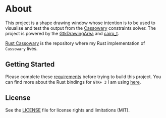 # About
This project is a shape drawing window whose intention is to be used to visualise and test the output from the [Cassowary](https://constraints.cs.washington.edu/solvers/cassowary-tochi.pdf) constraints solver. The project is powered by the [GtkDrawingArea](https://developer.gnome.org/gtk3/stable/GtkDrawingArea.html) and [cairo_t](https://www.cairographics.org/manual/cairo-cairo-t.html).

[Rust Cassowary](https://github.com/konstantindt/rust-cassowary) is the repository where my Rust implementation of `Cassowary` lives.

## Getting Started

Please complete these [requirements](http://gtk-rs.org/docs/requirements.html) before trying to build this project. You can find more about the Rust bindings for `GTK+ 3` I am using [here](http://gtk-rs.org/).

## License

See the [LICENSE](LICENSE.md) file for license rights and limitations (MIT).
